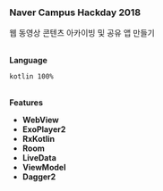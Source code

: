 ### Naver Campus Hackday 2018

웹 동영상 콘텐츠 아카이빙 및 공유 앱 만들기
<br/>
<br/>

**Language**

`kotlin 100%`
<br/>
<br/>

**Features**

- **WebView**
- **ExoPlayer2**
- **RxKotlin**
- **Room**
- **LiveData**
- **ViewModel**
- **Dagger2**

